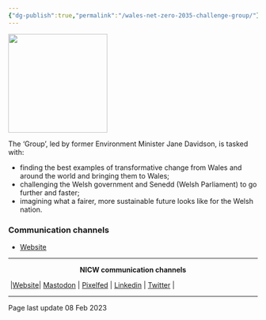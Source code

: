 ```yaml
---
{"dg-publish":true,"permalink":"/wales-net-zero-2035-challenge-group/"}
---
```



<img src="https://netzero2035.wales/wp-content/uploads/2023/04/logo.png" height="200">

The ‘Group’, led by former Environment Minister Jane Davidson, is tasked with: 

- finding the best examples of transformative change from Wales and around the world and bringing them to Wales; 
- challenging the Welsh government and Senedd (Welsh Parliament) to go further and faster; 
- imagining what a fairer, more sustainable future looks like for the Welsh nation.

### Communication channels
- [Website](https://netzero2035.wales/) 


***
<p style="text-align: center;font-weight:bold";>NICW communication channels</p>

󠁧 |[Website](https://nationalinfrastructurecommission.wales)| [Mastodon](https://toot.wales/@NICW) | [Pixelfed](https://pix.toot.wales/NICW) | [Linkedin](https://www.linkedin.com/company/26268509/) | [Twitter](https://twitter.com/InfraCommCymru) |
***
Page last update 08 Feb 2023